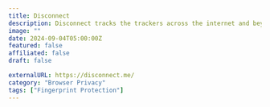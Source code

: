 ```yaml
---
title: Disconnect
description: Disconnect tracks the trackers across the internet and beyond.
image: ""
date: 2024-09-04T05:00:00Z
featured: false
affiliated: false
draft: false

externalURL: https://disconnect.me/
category: "Browser Privacy"
tags: ["Fingerprint Protection"]
---
```

